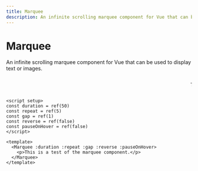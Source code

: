 ```yaml
---
title: Marquee
description: An infinite scrolling marquee component for Vue that can be used to display text or images.
---
```


<script setup>
import { ref } from 'vue'

import Marquee from '../../components/marquee.vue'
const duration = ref(50)
const repeat = ref(5)
const gap = ref(1)
const reverse = ref(false)
const pauseOnHover = ref(false)
</script>

# Marquee

An infinite scrolling marquee component for Vue that can be used to display text or images.

<Marquee :duration :repeat :gap :reverse :pauseOnHover>
    <p>This is a test of the marquee component.</p>
</Marquee>

```vue
<script setup>
const duration = ref(50)
const repeat = ref(5)
const gap = ref(1)
const reverse = ref(false)
const pauseOnHover = ref(false)
</script>

<template>
  <Marquee :duration :repeat :gap :reverse :pauseOnHover>
    <p>This is a test of the marquee component.</p>
  </Marquee>
</template>
```
